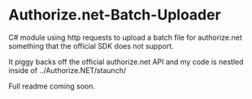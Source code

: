 Authorize.net-Batch-Uploader
============================

C# module using http requests to upload a batch file for authorize.net something that the official SDK does not support.

It piggy backs off the official authorize.net API and my code is nestled inside of ../Authorize.NET/staunch/

Full readme coming soon.
